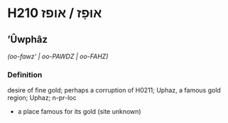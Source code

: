 # H210 אוּפָז / אופז

## ʼÛwphâz

_(oo-fawz' | oo-PAWDZ | oo-FAHZ)_

### Definition

desire of fine gold; perhaps a corruption of H0211; Uphaz, a famous gold region; Uphaz; n-pr-loc

- a place famous for its gold (site unknown)
